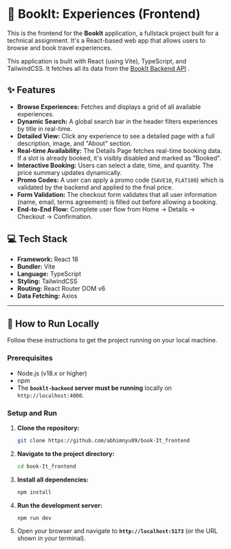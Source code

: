 # 🚀 BookIt: Experiences (Frontend)

This is the frontend for the **BookIt** application, a fullstack project built for a technical assignment. It's a React-based web app that allows users to browse and book travel experiences.

This application is built with React (using Vite), TypeScript, and TailwindCSS. It fetches all its data from the [BookIt Backend API](https://github.com/abhimnyu09/book-It_backend) .

## ✨ Features

* **Browse Experiences:** Fetches and displays a grid of all available experiences.
* **Dynamic Search:** A global search bar in the header filters experiences by title in real-time.
* **Detailed View:** Click any experience to see a detailed page with a full description, image, and "About" section.
* **Real-time Availability:** The Details Page fetches real-time booking data. If a slot is already booked, it's visibly disabled and marked as "Booked".
* **Interactive Booking:** Users can select a date, time, and quantity. The price summary updates dynamically.
* **Promo Codes:** A user can apply a promo code (`SAVE10`, `FLAT100`) which is validated by the backend and applied to the final price.
* **Form Validation:** The checkout form validates that all user information (name, email, terms agreement) is filled out before allowing a booking.
* **End-to-End Flow:** Complete user flow from Home -> Details -> Checkout -> Confirmation.

## 💻 Tech Stack

* **Framework:** React 18
* **Bundler:** Vite
* **Language:** TypeScript
* **Styling:** TailwindCSS
* **Routing:** React Router DOM v6
* **Data Fetching:** Axios

---

## 🔧 How to Run Locally

Follow these instructions to get the project running on your local machine.

### Prerequisites

* Node.js (v18.x or higher)
* npm
* The **`booklt-backend` server must be running** locally on `http://localhost:4000`.

### Setup and Run

1.  **Clone the repository:**
    ```bash
    git clone https://github.com/abhimnyu09/book-It_frontend
    ```

2.  **Navigate to the project directory:**
    ```bash
    cd book-It_frontend
    ```

3.  **Install all dependencies:**
    ```bash
    npm install
    ```

4.  **Run the development server:**
    ```bash
    npm run dev
    ```

5.  Open your browser and navigate to **`http://localhost:5173`** (or the URL shown in your terminal).
